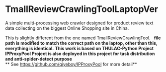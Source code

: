 # TmallReviewCrawlingToolLaptopVer
A simple multi-processing web crawler designed for product review text data collecting on the biggest Online Shopping site in China.
 
This is slightly different from the one named TmallReviewCrawlingTool. 
   **file path is modified to match the correct path on the laptop, other than this, everything is identical.**
**This work is based on THULAC-Python Project**  
**IPProxyPool Project is also deployed in this project for task distribution and anti-spider-detect purpose**    
** See https://github.com/qiyeboy/IPProxyPool for more detail**  
